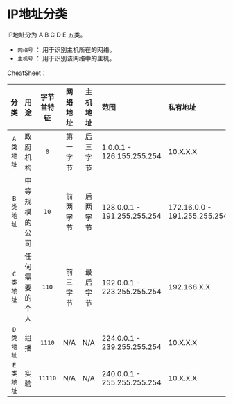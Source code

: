 

# IP地址分类

IP地址分为 A B C D E 五类。

* `网络号` ： 用于识别主机所在的网络。
* `主机号` ： 用于识别该网络中的主机。

CheatSheet：

| 分类 | 用途 | 字节首特征 | 网络地址 | 主机地址 | 范围 | 私有地址 | 保留地址  |
| :--: | :-- | :--: | :--: | :--: | :-- | :-- | :-- |
| `A类地址` | 政府机构 | `0` | 第一字节 | 后三字节 | 1.0.0.1 - 126.155.255.254 | 10.X.X.X | 127.X.X.X |
| `B类地址` | 中等规模的公司 | `10` | 前两字节 | 后两字节 | 128.0.0.1 - 191.255.255.254 | 172.16.0.0 - 191.255.255.254 | 169.254.X.X |
| `C类地址` | 任何需要的个人 | `110` | 前三字节 | 最后字节 | 192.0.0.1 - 223.255.255.254 | 192.168.X.X |  |
| `D类地址` | 组播 | `1110` |  N/A |  N/A  | 224.0.0.1 - 239.255.255.254 | 10.X.X.X | 127.X.X.X |
| `E类地址` | 实验 | `11110` |  N/A  |  N/A  | 240.0.0.1 - 255.255.255.254 | 10.X.X.X | 127.X.X.X |







